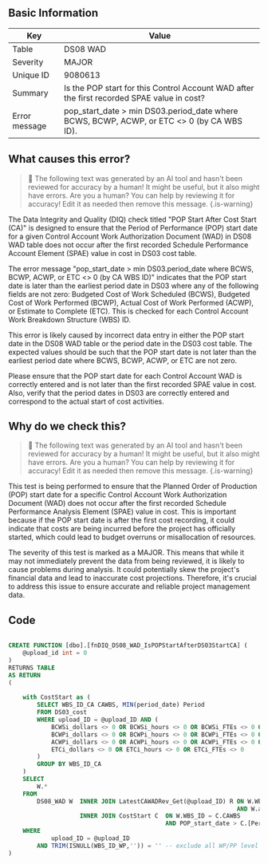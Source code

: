 ## Basic Information
| Key         | Value          |
|-------------|----------------|
| Table       | DS08 WAD |
| Severity    | MAJOR |
| Unique ID   | 9080613   |
| Summary     | Is the POP start for this Control Account WAD after the first recorded SPAE value in cost? |
| Error message | pop_start_date > min DS03.period_date where BCWS, BCWP, ACWP, or ETC <> 0 (by CA WBS ID). |

## What causes this error?

> :robot: The following text was generated by an AI tool and hasn't been reviewed for accuracy by a human! It might be useful, but it also might have errors. Are you a human? You can help by reviewing it for accuracy! Edit it as needed then remove this message.
{.is-warning}

The Data Integrity and Quality (DIQ) check titled "POP Start After Cost Start (CA)" is designed to ensure that the Period of Performance (POP) start date for a given Control Account Work Authorization Document (WAD) in DS08 WAD table does not occur after the first recorded Schedule Performance Account Element (SPAE) value in cost in DS03 cost table.

The error message "pop_start_date > min DS03.period_date where BCWS, BCWP, ACWP, or ETC <> 0 (by CA WBS ID)" indicates that the POP start date is later than the earliest period date in DS03 where any of the following fields are not zero: Budgeted Cost of Work Scheduled (BCWS), Budgeted Cost of Work Performed (BCWP), Actual Cost of Work Performed (ACWP), or Estimate to Complete (ETC). This is checked for each Control Account Work Breakdown Structure (WBS) ID.

This error is likely caused by incorrect data entry in either the POP start date in the DS08 WAD table or the period date in the DS03 cost table. The expected values should be such that the POP start date is not later than the earliest period date where BCWS, BCWP, ACWP, or ETC are not zero. 

Please ensure that the POP start date for each Control Account WAD is correctly entered and is not later than the first recorded SPAE value in cost. Also, verify that the period dates in DS03 are correctly entered and correspond to the actual start of cost activities.
## Why do we check this?

> :robot: The following text was generated by an AI tool and hasn't been reviewed for accuracy by a human! It might be useful, but it also might have errors. Are you a human? You can help by reviewing it for accuracy! Edit it as needed then remove this message.
{.is-warning}

This test is being performed to ensure that the Planned Order of Production (POP) start date for a specific Control Account Work Authorization Document (WAD) does not occur after the first recorded Schedule Performance Analysis Element (SPAE) value in cost. This is important because if the POP start date is after the first cost recording, it could indicate that costs are being incurred before the project has officially started, which could lead to budget overruns or misallocation of resources.

The severity of this test is marked as a MAJOR. This means that while it may not immediately prevent the data from being reviewed, it is likely to cause problems during analysis. It could potentially skew the project's financial data and lead to inaccurate cost projections. Therefore, it's crucial to address this issue to ensure accurate and reliable project management data.
## Code

```sql

CREATE FUNCTION [dbo].[fnDIQ_DS08_WAD_IsPOPStartAfterDS03StartCA] (
	@upload_id int = 0
)
RETURNS TABLE
AS RETURN
(
	
	with CostStart as (
		SELECT WBS_ID_CA CAWBS, MIN(period_date) Period
		FROM DS03_cost
		WHERE upload_ID = @upload_ID AND (
			BCWSi_dollars <> 0 OR BCWSi_hours <> 0 OR BCWSi_FTEs <> 0 OR
			BCWPi_dollars <> 0 OR BCWPi_hours <> 0 OR BCWPi_FTEs <> 0 OR
			ACWPi_dollars <> 0 OR ACWPi_hours <> 0 OR ACWPi_FTEs <> 0 OR
			ETCi_dollars <> 0 OR ETCi_hours <> 0 OR ETCi_FTEs <> 0
		)
		GROUP BY WBS_ID_CA
	)
	SELECT 
		W.*
	FROM 
		DS08_WAD W 	INNER JOIN LatestCAWADRev_Get(@upload_ID) R ON W.WBS_ID = R.WBS_ID 
																AND W.auth_PM_date = R.PMAuth
					INNER JOIN CostStart C 	ON W.WBS_ID = C.CAWBS 
											AND POP_start_date > C.[Period]
	WHERE 
			upload_ID = @upload_ID
		AND TRIM(ISNULL(WBS_ID_WP,'')) = '' -- exclude all WP/PP level WADs
)
```
